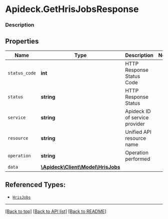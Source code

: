 # Apideck.GetHrisJobsResponse

### Description

## Properties
Name | Type | Description | Notes
------------ | ------------- | ------------- | -------------
`status_code` | **int** | HTTP Response Status Code | 
`status` | **string** | HTTP Response Status | 
`service` | **string** | Apideck ID of service provider | 
`resource` | **string** | Unified API resource name | 
`operation` | **string** | Operation performed | 
`data` | [**\Apideck\Client\Model\HrisJobs**](HrisJobs.md) |  | 





## Referenced Types:





* [`HrisJobs`](HrisJobs.md)

---

[[Back to top]](#) [[Back to API list]](../../../../README.md#documentation-for-api-endpoints) [[Back to README]](../../../../README.md)


